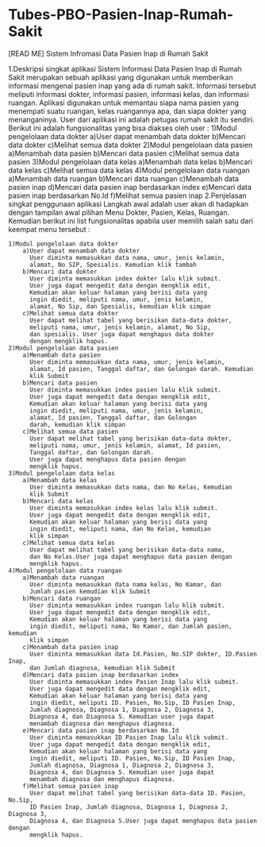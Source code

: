 # Tubes-PBO-Pasien-Inap-Rumah-Sakit
[READ ME]
Sistem Infromasi Data Pasien Inap di Rumah Sakit

1.Deskripsi singkat aplikasi
Sistem Informasi Data Pasien Inap di Rumah Sakit 
merupakan sebuah aplikasi yang digunakan untuk memberikan 
informasi mengenai pasien inap yang ada di rumah sakit. 
Informasi tersebut meliputi informasi dokter, informasi pasien, 
informasi kelas, dan informasi ruangan. 
Aplikasi digunakan untuk memantau siapa nama pasien yang 
menempati suatu ruangan, kelas ruangannya apa, dan siapa dokter 
yang menanganinya. User dari aplikasi ini adalah petugas rumah sakit
itu sendiri. Berikut ini adalah fungsionalitas yang bisa diakses 
oleh user :
	1)Modul pengelolaan data dokter
		a)User dapat menambah data dokter
		b)Mencari data dokter
		c)Melihat semua data dokter
	2)Modul pengelolaan data pasien
		a)Menambah data pasien
		b)Mencari data pasien
		c)Melihat semua data pasien
	3)Modul pengelolaan data kelas
		a)Menambah data kelas
		b)Mencari data kelas
		c)Melihat semua data kelas
	4)Modul pengelolaan data ruangan
		a)Menambah data ruangan
		b)Mencari data ruangan
		c)Menambah data pasien inap
		d)Mencari data pasien inap berdasarkan index
		e)Mencari data pasien inap berdasarkan No.Id
		f)Melihat semua pasien inap
2.Penjelasan singkat penggunaan aplikasi 
Langkah awal adalah user akan di hadapkan dengan tampilan awal 
pilihan Menu Dokter, Pasien, Kelas, Ruangan. Kemudian berikut ini 
list fungsionalitas apabila user memilih salah satu dari keempat 
menu tersebut :

	1)Modul pengelolaan data dokter
		a)User dapat menambah data dokter
		  User diminta memasukkan data nama, umur, jenis kelamin,
		  alamat, No SIP, Spesialis. Kemudian klik tambah
		b)Mencari data dokter
		  User diminta memasukkan index dokter lalu klik submit.
		  User juga dapat mengedit data dengan mengklik edit,
		  Kemudian akan keluar halaman yang berisi data yang
		  ingin diedit, meliputi nama, umur, jenis kelamin,
		  alamat, No Sip, dan Spesialis, kemudian klik simpan
		c)Melihat semua data dokter
		  User dapat melihat tabel yang berisikan data-data dokter,
		  meliputi nama, umur, jenis kelamin, alamat, No Sip,
		  dan spesialis. User juga dapat menghapus data dokter 
		  dengan mengklik hapus.
	2)Modul pengelolaan data pasien
		a)Menambah data pasien
		  User diminta memasukkan data nama, umur, jenis kelamin,
		  alamat, Id pasien, Tanggal daftar, dan Golongan darah. Kemudian 
		  klik Submit
		b)Mencari data pasien
		  User diminta memasukkan index pasien lalu klik submit.
		  User juga dapat mengedit data dengan mengklik edit,
		  Kemudian akan keluar halaman yang berisi data yang
		  ingin diedit, meliputi nama, umur, jenis kelamin,
		  alamat, Id pasien, Tanggal daftar, dan Golongan
		  darah, kemudian klik simpan
		c)Melihat semua data pasien
		  User dapat melihat tabel yang berisikan data-data dokter,
		  meliputi nama, umur, jenis kelamin, alamat, Id pasien,
		  Tanggal daftar, dan Golongan darah. 
		  User juga dapat menghapus data pasien dengan 
		  mengklik hapus.
	3)Modul pengelolaan data kelas
		a)Menambah data kelas
		  User diminta memasukkan data nama, dan No Kelas, Kemudian 
		  klik Submit
		b)Mencari data kelas
		  User diminta memasukkan index kelas lalu klik submit.
		  User juga dapat mengedit data dengan mengklik edit,
		  Kemudian akan keluar halaman yang berisi data yang
		  ingin diedit, meliputi nama, dan No Kelas, kemudian
		  klik simpan
		c)Melihat semua data kelas
		  User dapat melihat tabel yang berisikan data-data nama, 
		  dan No Kelas.User juga dapat menghapus data pasien dengan 
		  mengklik hapus.
	4)Modul pengelolaan data ruangan
		a)Menambah data ruangan
		  User diminta memasukkan data nama kelas, No Kamar, dan
		  Jumlah pasien kemudian klik Submit
		b)Mencari data ruangan
		  User diminta memasukkan index ruangan lalu klik submit.
		  User juga dapat mengedit data dengan mengklik edit,
		  Kemudian akan keluar halaman yang berisi data yang
		  ingin diedit, meliputi nama, No Kamar, dan Jumlah pasien, kemudian
		  klik simpan
		c)Menambah data pasien inap
		  User diminta memasukkan data Id.Pasien, No.SIP dokter, ID.Pasien Inap,
		  dan Jumlah diagnosa, kemudian klik Submit
		d)Mencari data pasien inap berdasarkan index
		  User diminta memasukkan index Pasien Inap lalu klik submit.
		  User juga dapat mengedit data dengan mengklik edit,
		  Kemudian akan keluar halaman yang berisi data yang
		  ingin diedit, meliputi ID. Pasien, No.Sip, ID Pasien Inap, 
		  Jumlah diagnosa, Diagnosa 1, Diagnosa 2, Diagnosa 3,
		  Diagnosa 4, dan Diagnosa 5. Kemudian user juga dapat 
		  menambah diagnosa dan menghapus diagnosa.
		e)Mencari data pasien inap berdasarkan No.Id
		  User diminta memasukkan ID Pasien Inap lalu klik submit.
		  User juga dapat mengedit data dengan mengklik edit,
		  Kemudian akan keluar halaman yang berisi data yang
		  ingin diedit, meliputi ID. Pasien, No.Sip, ID Pasien Inap, 
		  Jumlah diagnosa, Diagnosa 1, Diagnosa 2, Diagnosa 3,
		  Diagnosa 4, dan Diagnosa 5. Kemudian user juga dapat 
		  menambah diagnosa dan menghapus diagnosa.
		f)Melihat semua pasien inap
		  User dapat melihat tabel yang berisikan data-data ID. Pasien, No.Sip, 
		  ID Pasien Inap, Jumlah diagnosa, Diagnosa 1, Diagnosa 2, Diagnosa 3,
		  Diagnosa 4, dan Diagnosa 5.User juga dapat menghapus data pasien dengan 
		  mengklik hapus.
